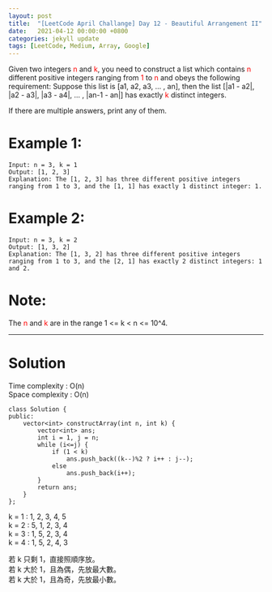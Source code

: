 ```yaml
---
layout: post
title:  "[LeetCode April Challange] Day 12 - Beautiful Arrangement II"
date:   2021-04-12 00:00:00 +0800
categories: jekyll update
tags: [LeetCode, Medium, Array, Google]
---
```

Given two integers <font color="red">n</font> and <font color="red">k</font>, you need to construct a list which contains <font color="red">n</font> different positive integers ranging from <font color="red">1</font> to <font color="red">n</font> and obeys the following requirement:
Suppose this list is [a1, a2, a3, ... , an], then the list [|a1 - a2|, |a2 - a3|, |a3 - a4|, ... , |an-1 - an|] has exactly <font color="red">k</font> distinct integers.

If there are multiple answers, print any of them.

# Example 1:

    Input: n = 3, k = 1
    Output: [1, 2, 3]
    Explanation: The [1, 2, 3] has three different positive integers ranging from 1 to 3, and the [1, 1] has exactly 1 distinct integer: 1.

# Example 2:

    Input: n = 3, k = 2
    Output: [1, 3, 2]
    Explanation: The [1, 3, 2] has three different positive integers ranging from 1 to 3, and the [2, 1] has exactly 2 distinct integers: 1 and 2.

# Note:
The <font color="red">n</font> and <font color="red">k</font> are in the range 1 <= k < n <= 10^4.

______________________  

# Solution  

Time complexity : O(n)  
Space complexity : O(n)  

    class Solution {
    public:
        vector<int> constructArray(int n, int k) {
            vector<int> ans;
            int i = 1, j = n;
            while (i<=j) {
                if (1 < k)
                    ans.push_back((k--)%2 ? i++ : j--);
                else
                    ans.push_back(i++);
            }
            return ans;
        }
    };

k = 1 : 1, 2, 3, 4, 5  
k = 2 : 5, 1, 2, 3, 4  
k = 3 : 1, 5, 2, 3, 4  
k = 4 : 1, 5, 2, 4, 3

若 k 只剩 1，直接照順序放。  
若 k 大於 1，且為偶，先放最大數。  
若 k 大於 1，且為奇，先放最小數。